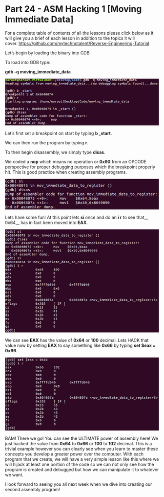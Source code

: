 # Part 24 - ASM Hacking 1 \[Moving Immediate Data\]

For a complete table of contents of all the lessons please click below as it will give you a brief of each lesson in addition to the topics it will cover.&nbsp;https://github.com/mytechnotalent/Reverse-Engineering-Tutorial

Let’s begin by loading the binary into GDB.

To load into GDB type:

__gdb -q moving\_immediate\_data__

<div class="slate-resizable-image-embed slate-image-embed__resize-full-width"><img src="imgs/765411479.jpg"/></div>

Let’s first set a breakpoint on start by typing __b \_start__.

We can then run the program by typing __r__.

To then begin disassembly, we simply type __disas__.

We coded a __nop__ which means no operation or __0x90__ from an OPCODE perspective for proper debugging purposes which the breakpoint properly hit. This is good practice when creating assembly programs.

<div class="slate-resizable-image-embed slate-image-embed__resize-full-width"><img src="imgs/198523518.jpg"/></div>

Lets have some fun! At this point lets __si__ once and do an __i r__ to see that__ 0x64__ has in fact been moved into __EAX__.

<div class="slate-resizable-image-embed slate-image-embed__resize-full-width"><img src="imgs/69116512.jpg"/></div>

We can see __EAX__ has the value of __0x64__ or __100__ decimal. Lets HACK that value now by setting __EAX__ to say something like __0x66__ by typing __set $eax = 0x66__.

<div class="slate-resizable-image-embed slate-image-embed__resize-full-width"><img src="imgs/676507546.jpg"/></div>

BAM! There we go! You can see the ULTIMATE power of assembly here! We just hacked the value from __0x64__ to __0x66__ or __100__ to __102__ decimal. This is a trivial example however you can clearly see when you learn to master these concepts you develop a greater power over the computer. With each program that we create, we will have a very simple lesson like this where we will hijack at least one portion of the code so we can not only see how the program is created and debugged but how we can manipulate it to whatever we want.

I look forward to seeing you all next week when we dive into creating our second assembly program!